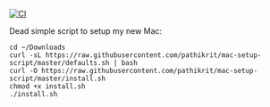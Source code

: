 [![CI](https://github.com/pathikrit/mac-setup-script/actions/workflows/blank.yml/badge.svg)](https://github.com/pathikrit/mac-setup-script/actions/workflows/blank.yml)

Dead simple script to setup my new Mac:
```shell
cd ~/Downloads
curl -sL https://raw.githubusercontent.com/pathikrit/mac-setup-script/master/defaults.sh | bash
curl -O https://raw.githubusercontent.com/pathikrit/mac-setup-script/master/install.sh
chmod +x install.sh
./install.sh
```
